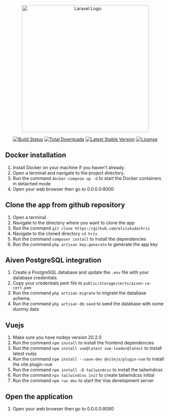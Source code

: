 <p align="center"><a href="https://laravel.com" target="_blank"><img src="https://raw.githubusercontent.com/laravel/art/master/logo-lockup/5%20SVG/2%20CMYK/1%20Full%20Color/laravel-logolockup-cmyk-red.svg" width="400" alt="Laravel Logo"></a></p>

<p align="center">
<a href="https://github.com/laravel/framework/actions"><img src="https://github.com/laravel/framework/workflows/tests/badge.svg" alt="Build Status"></a>
<a href="https://packagist.org/packages/laravel/framework"><img src="https://img.shields.io/packagist/dt/laravel/framework" alt="Total Downloads"></a>
<a href="https://packagist.org/packages/laravel/framework"><img src="https://img.shields.io/packagist/v/laravel/framework" alt="Latest Stable Version"></a>
<a href="https://packagist.org/packages/laravel/framework"><img src="https://img.shields.io/packagist/l/laravel/framework" alt="License"></a>
</p>

## Docker installation

1. Install Docker on your machine if you haven't already.
2. Open a terminal and navigate to the project directory.
3. Run the command `docker-compose up -d` to start the Docker containers in detached mode
4. Open your web browser then go to 0.0.0.0:8000

## Clone the app from github repository

1. Open a terminal
2. Navigate to the directory where you want to clone the app
3. Run the command `git clone https://github.com/elviskudo/hris`
4. Navigate to the cloned directory `cd hris`
5. Run the command `composer install` to install the dependencies
6. Run the command `php artisan key:generate` to generate the app key

## Aiven PostgreSQL integration

1. Create a PostgreSQL database and update the `.env` file with your database credentials.
2. Copy your credentials pem file to `public/storage/certs/aiven-ca-cert.pem`
3. Run the command `php artisan migrate` to migrate the database schema.
4. Run the command `php artisan db:seed` to seed the database with some dummy data

## Vuejs

1. Make sure you have nodejs version 20.2.0
2. Run the command `npm install` to install the frontend dependencies
3. Run the command `npm install vue@latest vue-loader@latest` to install latest vuejs
4. Run the command `npm install --save-dev @vitejs/plugin-vue` to install the vite plugin-vue
5. Run the command `npm install -D tailwindcss` to install the tailwindcss
6. Run the command `npx tailwindcss init` to create tailwindcss initial
7. Run the command `npm run dev` to start the Vue development server

## Open the application

1. Open your web browser then go to 0.0.0.0:8080
